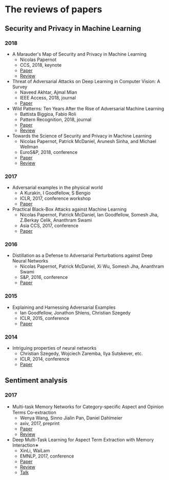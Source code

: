# The reviews of papers

## Security and Privacy in Machine Learning

### 2018

- A Marauder's Map of Security and Privacy in Machine Learning
  - Nicolas Papernot
  - CCS, 2018, <span class="badge badge-success">keynote</span>
  - [Paper](https://arxiv.org/abs/1811.01134)
  - [Review](./reviews/Security-Privacy-ML/A-Marauder's-Map-of-Security-and-Privacy-in-Machine-Learning.md)
- Threat of Adversarial Attacks on Deep Learning in Computer Vision: A Survey
  - Naveed Akhtar, Ajmal Mian
  - IEEE Access, 2018, <span class="badge badge-info">journal</span>
  - [Paper](https://arxiv.org/abs/1801.00553)
- Wild Patterns: Ten Years After the Rise of Adversarial Machine Learning
  - Battista Biggioa, Fabio Roli
  - Pattern Recognition, 2018, <span class="badge badge-info">journal</span>
  - [Paper](https://arxiv.org/abs/1712.03141)
  - [Review](./reviews/Security-Privacy-ML/Ten-Years-After-the-Rise-of-Adversarial-Machine-Learning.md)
- Towards the Science of Security and Privacy in Machine Learning
  - Nicolas Papernot, Patrick McDaniel, Arunesh Sinha, and Michael Wellman
  - EuroS&P, 2018, <span class="badge badge-primary">conference</span>
  - [Paper](https://arxiv.org/abs/1611.03814)
  - [Review](./reviews/Security-Privacy-ML/Towards-the-Science-of-Security-and-Privacy-in-Machine-Learning.md)

### 2017

- Adversarial examples in the physical world
  - A Kurakin, I Goodfellow, S Bengio
  - ICLR, 2017, <span class="badge badge-primary">conference workshop</span>
  - [Paper](https://arxiv.org/abs/1607.02533)
- Practical Black-Box Attacks against Machine Learning
  - Nicolas Papernot, Patrick McDaniel, Ian Goodfellow, Somesh Jha, Z.Berkay Celik, Ananthram Swami
  - Asia CCS, 2017, <span class="badge badge-primary">conference</span>
  - [Paper](https://arxiv.org/abs/1602.02697)

### 2016

- Distillation as a Defense to Adversarial Perturbations against Deep Neural Networks
  - Nicolas Papernot, Patrick McDaniel, Xi Wu, Somesh Jha, Ananthram Swami
  - S&P, 2016, <span class="badge badge-primary">conference</span>
  - [Paper](https://arxiv.org/abs/1511.04508)

### 2015

- Explaining and Harnessing Adversarial Examples
  - Ian Goodfellow, Jonathon Shlens, Christian Szegedy
  - ICLR, 2015, <span class="badge badge-primary">conference</span>
  - [Paper](https://arxiv.org/abs/1412.6572)

### 2014

- Intriguing properties of neural networks
   - Christian Szegedy, Wojciech Zaremba, Ilya Sutskever, etc.
   - ICLR, 2014, <span class="badge badge-primary">conference</span>
   - [Paper](https://arxiv.org/abs/1312.6199)

## Sentiment analysis

### 2017

- Multi-task Memory Networks for Category-speciﬁc Aspect and Opinion Terms Co-extraction
  - Wenya Wang, Sinno Jialin Pan, Daniel Dahlmeier
  - axiv, 2017, <span class="badge badge-secondary">preprint</span>
  - [Paper](https://arxiv.org/abs/1702.01776)
  - [Review](./reviews/Sentiment-Analysis/Multi-task-Memory-Networks-for-Category-speciﬁc-Aspect-and-Opinion-Terms-Co-extraction.md)
- Deep Multi-Task Learning for Aspect Term Extraction with Memory Interaction∗
  - XinLi, WaiLam
  - EMNLP, 2017, <span class="badge badge-primary">conference</span>
  - [Paper](http://aclweb.org/anthology/D17-1310)
  - [Review](./reviews/Sentiment-Analysis/Deep-Multi-Task-Learning-for-Aspect-Term-Extraction-with-Memory-Interaction.md)
  - [Talk](https://vimeo.com/238232213)